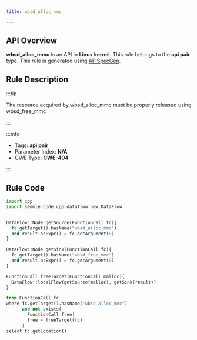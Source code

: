 ```yaml
---
title: wbsd_alloc_mmc

---
```



## API Overview
**wbsd_alloc_mmc** is an API in **Linux kernel**. This rule belongs to the **api pair** type. This rule is generated using [APISpecGen](../../tools/APISpecGen).
## Rule Description

:::tip

The resource acquired by wbsd_alloc_mmc must be properly released using wbsd_free_mmc

:::

:::info

- Tags: **api pair**
- Parameter Index: **N/A**
- CWE Type: **CWE-404**

:::

## Rule Code
```python
import cpp
import semmle.code.cpp.dataflow.new.DataFlow


DataFlow::Node getSource(FunctionCall fc){
  fc.getTarget().hasName("wbsd_alloc_mmc")
  and result.asExpr() = fc.getArgument(0)
}

DataFlow::Node getSink(FunctionCall fc){
  fc.getTarget().hasName("wbsd_free_mmc")
  and result.asExpr() = fc.getArgument(0)
}

FunctionCall freeTarget(FunctionCall malloc){
  DataFlow::localFlow(getSource(malloc), getSink(result))
}

from FunctionCall fc
where fc.getTarget().hasName("wbsd_alloc_mmc")
      and not exists(
        FunctionCall free| 
        free = freeTarget(fc)
      )
select fc.getLocation()

    
```